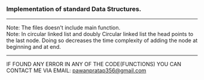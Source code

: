 ### Implementation of standard Data Structures. </br>
---

Note: The files doesn't include main function. </br>
Note: In circular linked list and doubly Circular linked list the head points to the last node. Doing so decreases the time complexity of adding the node at beginning and at end.</br>

---
IF FOUND ANY ERROR IN ANY OF THE CODE(FUNCTIONS) YOU CAN CONTACT ME VIA EMAIL: pawanpratap356@gmail.com
